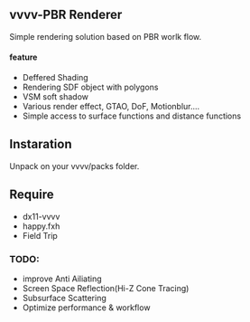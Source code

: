 ## vvvv-PBR Renderer
Simple rendering solution based on PBR worlk flow.
#### feature
- Deffered Shading
- Rendering SDF object with polygons
- VSM soft shadow
- Various render effect, GTAO, DoF, Motionblur.... 
- Simple access to surface functions and distance functions

## Instaration
Unpack on your vvvv/packs folder.

## Require
- dx11-vvvv
- happy.fxh  
- Field Trip  

### TODO:
- improve Anti Ailiating  
- Screen Space Reflection(Hi-Z Cone Tracing)  
- Subsurface Scattering  
- Optimize performance & workflow   


